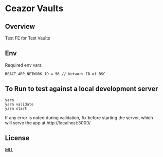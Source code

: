 # Ceazor Vaults

## Overview

Test FE for Test Vaults

## Env

Required env vars:
```
REACT_APP_NETWORK_ID = 56 // Network ID of BSC
```

## To Run to test against a local development server 
```
yarn
yarn validate
yarn start
```
If any error is noted during validation, fix before starting the server, which will serve the app at http://localhost:3000/


## License

[MIT](LICENSE)
